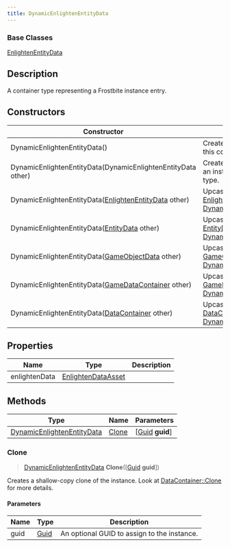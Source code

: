 ```yaml
---
title: DynamicEnlightenEntityData
---
```

### Base Classes

[EnlightenEntityData](EnlightenEntityData)

## Description

A container type representing a Frostbite instance entry.

## Constructors

| Constructor                                                                           | Description                                                                                                                                 |
| ------------------------------------------------------------------------------------- | ------------------------------------------------------------------------------------------------------------------------------------------- |
| DynamicEnlightenEntityData()                                                          | Create a new instance of this container type.                                                                                               |
| DynamicEnlightenEntityData(DynamicEnlightenEntityData other)                          | Create a reference copy of an instance of the same type.                                                                                    |
| DynamicEnlightenEntityData([EnlightenEntityData](EnlightenEntityData) other)          | Upcast an instance of type [EnlightenEntityData](EnlightenEntityData) to [DynamicEnlightenEntityData](DynamicEnlightenEntityData).          |
| DynamicEnlightenEntityData([EntityData](EntityData) other)                            | Upcast an instance of type [EntityData](EntityData) to [DynamicEnlightenEntityData](DynamicEnlightenEntityData).                            |
| DynamicEnlightenEntityData([GameObjectData](GameObjectData) other)                    | Upcast an instance of type [GameObjectData](GameObjectData) to [DynamicEnlightenEntityData](DynamicEnlightenEntityData).                    |
| DynamicEnlightenEntityData([GameDataContainer](GameDataContainer) other)              | Upcast an instance of type [GameDataContainer](GameDataContainer) to [DynamicEnlightenEntityData](DynamicEnlightenEntityData).              |
| DynamicEnlightenEntityData([DataContainer](/vext/ref/shared/class/datacontainer) other) | Upcast an instance of type [DataContainer](/vext/ref/shared/class/datacontainer) to [DynamicEnlightenEntityData](DynamicEnlightenEntityData). |

## Properties

| Name          | Type                                     | Description |
| ------------- | ---------------------------------------- | ----------- |
| enlightenData | [EnlightenDataAsset](EnlightenDataAsset) |             |

## Methods

| Type                                                     | Name            | Parameters                                     |
| -------------------------------------------------------- | --------------- | ---------------------------------------------- |
| [DynamicEnlightenEntityData](DynamicEnlightenEntityData) | [Clone](#clone) | \[[Guid](/vext/ref/shared/class/guid) **guid**\] |

### Clone

> [DynamicEnlightenEntityData](DynamicEnlightenEntityData) **Clone**(\[[Guid](/vext/ref/shared/class/guid) **guid**\])

Creates a shallow-copy clone of the instance. Look at [DataContainer::Clone](/vext/ref/shared/class/datacontainer#clone) for more details.

#### Parameters

| Name | Type         | Description                                 |
| ---- | ------------ | ------------------------------------------- |
| guid | [Guid](Guid) | An optional GUID to assign to the instance. |
